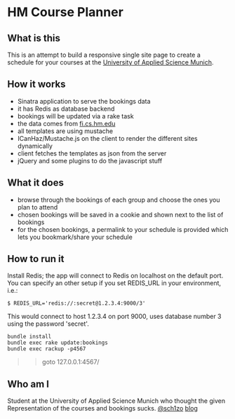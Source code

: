 HM Course Planner
===

What is this
---

This is an attempt to build a responsive single site page to create a schedule for your courses at the [University of Applied Science Munich](http://www.hm.edu).

How it works
---

- Sinatra application to serve the bookings data
- it has Redis as database backend
- bookings will be updated via a rake task
- the data comes from [fi.cs.hm.edu](http://fi.cs.hm.edu/fi/rest/public/exam)
- all templates are using mustache
- ICanHaz/Mustache.js on the client to render the different sites dynamically
- client fetches the templates as json from the server
- jQuery and some plugins to do the javascript stuff

What it does
---

- browse through the bookings of each group and choose the ones you plan to attend
- chosen bookings will be saved in a cookie and shown next to the list of bookings
- for the chosen bookings, a permalink to your schedule is provided which lets you bookmark/share your schedule

How to run it
---

Install Redis; the app will connect to Redis on localhost on the default port. You can specify an other setup if you set REDIS_URL in your environment, i.e.:

    $ REDIS_URL='redis://:secret@1.2.3.4:9000/3'

This would connect to host 1.2.3.4 on port 9000, uses database number 3 using the password 'secret'.


    bundle install
    bundle exec rake update:bookings
    bundle exec rackup -p4567

>> goto 127.0.0.1:4567/

Who am I
---

Student at the University of Applied Science Munich who thought the given Representation of the courses and bookings sucks.
[@sch1zo](https://www.twitter.com/sch1zo)
[blog](http://sch1zo.github.com)
